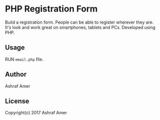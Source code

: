 # PHP Registration Form

Build a registration form.
People can be able to register wherever they are.
It's look and work great on smartphones, tablets and PCs.
Developed using PHP.

## Usage
 RUN `email.php` file.


## Author

Ashraf Amer

## License

Copyright(c) 2017 Ashraf Amer

